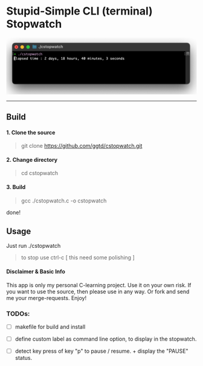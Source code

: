 # Stupid-Simple CLI (terminal) Stopwatch


![screenshot](./images/screenshot.png)

---

## Build

#### 1. Clone the source
> git clone https://github.com/ggtd/cstopwatch.git

#### 2. Change directory
> cd cstopwatch

#### 3. Build
> gcc ./cstopwatch.c -o cstopwatch

done!

## Usage

Just run ./cstopwatch

> to stop use ctrl-c [ this need some polishing ]


#### Disclaimer & Basic Info
This app is only my personal C-learning project. Use it on your own risk. If you want to use the source, then please use in any way. Or fork and send me your merge-requests.
Enjoy!


### TODOs:
- [ ] makefile for build and install
- [ ] define custom label as command line option, to display in the stopwatch.
- [ ] detect key press of key "p" to pause / resume. + display the "PAUSE" status.


